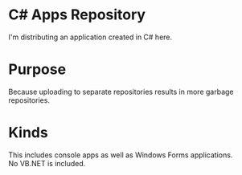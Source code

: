 # C# Apps Repository
I'm distributing an application created in C# here.

# Purpose
Because uploading to separate repositories results in more garbage repositories.

# Kinds
This includes console apps as well as Windows Forms applications.
<br>No VB.NET is included.
